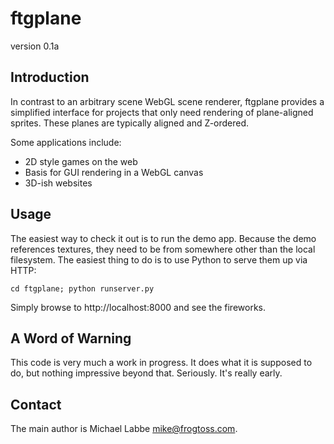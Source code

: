ftgplane
==========

version 0.1a

## Introduction ##

In contrast to an arbitrary scene WebGL scene renderer, ftgplane provides a simplified interface for projects that only need rendering of plane-aligned sprites.  These planes are typically aligned and Z-ordered.

Some applications include:

 + 2D style games on the web
 + Basis for GUI rendering in a WebGL canvas
 + 3D-ish websites
 
## Usage ##

The easiest way to check it out is to run the demo app.  Because the demo references textures, they need to be from somewhere other than the local filesystem.  The easiest thing to do is to use Python to serve them up via HTTP:

    cd ftgplane; python runserver.py

Simply browse to http://localhost:8000 and see the fireworks.

## A Word of Warning ##

This code is very much a work in progress. It does what it is supposed to do, but nothing impressive beyond that.  Seriously. It's really early.

## Contact ##

The main author is Michael Labbe <mike@frogtoss.com>.
